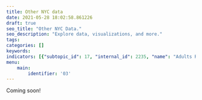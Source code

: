 ```yaml
---
title: Other NYC data
date: 2021-05-28 18:02:58.861226
draft: true
seo_title: "Other NYC Data."
seo_description: "Explore data, visualizations, and more."
tags: 
categories: []
keywords: 
indicators: [{"subtopic_id": 17, "internal_id": 2235, "name": "Adults Reporting Personal Use of Pesticides", "URL": "https://a816-dohbesp.nyc.gov/IndicatorPublic/VisualizationData.aspx?id=2235,719b87,17,Summarize"}, {"subtopic_id": 17, "internal_id": 2145, "name": "Adults with Independent Living Difficulty", "URL": "https://a816-dohbesp.nyc.gov/IndicatorPublic/VisualizationData.aspx?id=2145,719b87,17,Summarize"}, {"subtopic_id": 17, "internal_id": 2115, "name": "Air Toxics Concentrations- Average Benzene Concentrations", "URL": "https://a816-dohbesp.nyc.gov/IndicatorPublic/VisualizationData.aspx?id=2115,719b87,17,Summarize"}, {"subtopic_id": 17, "internal_id": 2116, "name": "Air Toxics Concentrations- Average Formaldehyde Concentrations", "URL": "https://a816-dohbesp.nyc.gov/IndicatorPublic/VisualizationData.aspx?id=2116,719b87,17,Summarize"}, {"subtopic_id": 17, "internal_id": 2140, "name": "Area Located within Hurricane Evacuation Zones 1-6", "URL": "https://a816-dohbesp.nyc.gov/IndicatorPublic/VisualizationData.aspx?id=2140,719b87,17,Summarize"}, {"subtopic_id": 17, "internal_id": 2044, "name": "Arsenic in Drinking Water", "URL": "https://a816-dohbesp.nyc.gov/IndicatorPublic/VisualizationData.aspx?id=2044,719b87,17,Summarize"}, {"subtopic_id": 17, "internal_id": 2111, "name": "Boiler Emissions- Total NOx Emissions", "URL": "https://a816-dohbesp.nyc.gov/IndicatorPublic/VisualizationData.aspx?id=2111,719b87,17,Summarize"}, {"subtopic_id": 17, "internal_id": 2110, "name": "Boiler Emissions- Total PM2.5 Emissions", "URL": "https://a816-dohbesp.nyc.gov/IndicatorPublic/VisualizationData.aspx?id=2110,719b87,17,Summarize"}, {"subtopic_id": 17, "internal_id": 2109, "name": "Boiler Emissions- Total SO2 Emissions", "URL": "https://a816-dohbesp.nyc.gov/IndicatorPublic/VisualizationData.aspx?id=2109,719b87,17,Summarize"}, {"subtopic_id": 17, "internal_id": 38, "name": "Carbon Monoxide Incidents ", "URL": "https://a816-dohbesp.nyc.gov/IndicatorPublic/VisualizationData.aspx?id=38,719b87,17,Summarize"}, {"subtopic_id": 17, "internal_id": 2365, "name": "Court Ordered Evictions", "URL": "https://a816-dohbesp.nyc.gov/IndicatorPublic/VisualizationData.aspx?id=2365,719b87,17,Summarize"}, {"subtopic_id": 17, "internal_id": 15, "name": "Crowding (> 1 person/room)", "URL": "https://a816-dohbesp.nyc.gov/IndicatorPublic/VisualizationData.aspx?id=15,719b87,17,Summarize"}, {"subtopic_id": 17, "internal_id": 2043, "name": "Disinfection By-Product in Drinking Water (HAA5)", "URL": "https://a816-dohbesp.nyc.gov/IndicatorPublic/VisualizationData.aspx?id=2043,719b87,17,Summarize"}, {"subtopic_id": 17, "internal_id": 81, "name": "Homes in 1 or 2 Family Buildings", "URL": "https://a816-dohbesp.nyc.gov/IndicatorPublic/VisualizationData.aspx?id=81,719b87,17,Summarize"}, {"subtopic_id": 17, "internal_id": 2142, "name": "Neighborhood Poverty (ACS)", "URL": "https://a816-dohbesp.nyc.gov/IndicatorPublic/VisualizationData.aspx?id=2142,719b87,17,Summarize"}, {"subtopic_id": 17, "internal_id": 2041, "name": "Nitrate in Drinking Water", "URL": "https://a816-dohbesp.nyc.gov/IndicatorPublic/VisualizationData.aspx?id=2041,719b87,17,Summarize"}, {"subtopic_id": 17, "internal_id": 2025, "name": "Nitrogen Dioxide (NO2)", "URL": "https://a816-dohbesp.nyc.gov/IndicatorPublic/VisualizationData.aspx?id=2025,719b87,17,Summarize"}, {"subtopic_id": 17, "internal_id": 2146, "name": "Older Adults Living Alone", "URL": "https://a816-dohbesp.nyc.gov/IndicatorPublic/VisualizationData.aspx?id=2146,719b87,17,Summarize"}, {"subtopic_id": 17, "internal_id": 103, "name": "Poverty", "URL": "https://a816-dohbesp.nyc.gov/IndicatorPublic/VisualizationData.aspx?id=103,719b87,17,Summarize"}, {"subtopic_id": 17, "internal_id": 2147, "name": "Public School Children (5-14 Yrs Old) with Asthma", "URL": "https://a816-dohbesp.nyc.gov/IndicatorPublic/VisualizationData.aspx?id=2147,719b87,17,Summarize"}, {"subtopic_id": 17, "internal_id": 2149, "name": "Public School Children (5-14 Yrs Old) with Persistent Asthma", "URL": "https://a816-dohbesp.nyc.gov/IndicatorPublic/VisualizationData.aspx?id=2149,719b87,17,Summarize"}, {"subtopic_id": 17, "internal_id": 2325, "name": "Race and Ethnicity", "URL": "https://a816-dohbesp.nyc.gov/IndicatorPublic/VisualizationData.aspx?id=2325,719b87,17,Summarize"}, {"subtopic_id": 17, "internal_id": 2144, "name": "Serious psychological distress", "URL": "https://a816-dohbesp.nyc.gov/IndicatorPublic/VisualizationData.aspx?id=2144,719b87,17,Summarize"}, {"subtopic_id": 17, "internal_id": 2026, "name": "Sulfur Dioxide (SO2)", "URL": "https://a816-dohbesp.nyc.gov/IndicatorPublic/VisualizationData.aspx?id=2026,719b87,17,Summarize"}, {"subtopic_id": 17, "internal_id": 2112, "name": "Traffic Density- Annual Vehicle Miles Traveled", "URL": "https://a816-dohbesp.nyc.gov/IndicatorPublic/VisualizationData.aspx?id=2112,719b87,17,Summarize"}, {"subtopic_id": 17, "internal_id": 2113, "name": "Traffic Density- Annual Vehicle Miles Traveled for Cars", "URL": "https://a816-dohbesp.nyc.gov/IndicatorPublic/VisualizationData.aspx?id=2113,719b87,17,Summarize"}, {"subtopic_id": 17, "internal_id": 2114, "name": "Traffic Density- Annual Vehicle Miles Traveled for Trucks", "URL": "https://a816-dohbesp.nyc.gov/IndicatorPublic/VisualizationData.aspx?id=2114,719b87,17,Summarize"}, {"subtopic_id": 17, "internal_id": 2157, "name": "Tree Canopy Cover", "URL": "https://a816-dohbesp.nyc.gov/IndicatorPublic/VisualizationData.aspx?id=2157,719b87,17,Summarize"}, {"subtopic_id": 17, "internal_id": 2143, "name": "Vegetative Cover", "URL": "https://a816-dohbesp.nyc.gov/IndicatorPublic/VisualizationData.aspx?id=2143,719b87,17,Summarize"}]
menu:
    main:
        identifier: '03'
---
```


Coming soon!

